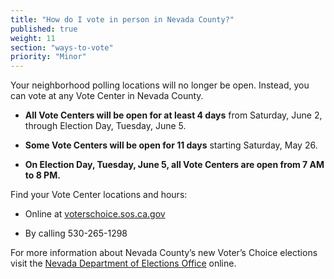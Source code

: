 ```yaml
---
title: "How do I vote in person in Nevada County?"
published: true
weight: 11
section: "ways-to-vote"
priority: "Minor"
---
```


Your neighborhood polling locations will no longer be open. Instead, you can vote at any Vote Center in Nevada County.   

- **All Vote Centers will be open for at least 4 days** from Saturday, June 2, through Election Day, Tuesday, June 5. 

- **Some Vote Centers will be open for 11 days** starting Saturday, May 26.    

- **On Election Day, Tuesday, June 5, all Vote Centers are open from 7 AM to 8 PM.**  

Find your Vote Center locations and hours:  

- Online at [voterschoice.sos.ca.gov](http://www.sos.ca.gov/elections/voters-choice-act/)    

- By calling 530-265-1298      

For more information about Nevada County’s new Voter’s Choice elections visit the [Nevada Department of Elections Office](https://www.mynevadacounty.com/2320/Voters-Choice-Act) online.
